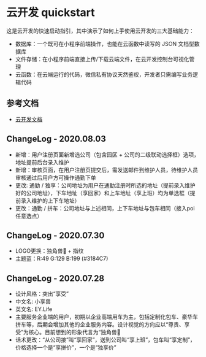 # 云开发 quickstart

这是云开发的快速启动指引，其中演示了如何上手使用云开发的三大基础能力：

- 数据库：一个既可在小程序前端操作，也能在云函数中读写的 JSON 文档型数据库
- 文件存储：在小程序前端直接上传/下载云端文件，在云开发控制台可视化管理
- 云函数：在云端运行的代码，微信私有协议天然鉴权，开发者只需编写业务逻辑代码

## 参考文档

- [云开发文档](https://developers.weixin.qq.com/miniprogram/dev/wxcloud/basis/getting-started.html)

## ChangeLog - 2020.08.03
- 新增：用户注册页面新增选公司（包含园区 + 公司的二级联动选择框）选项，地址提前后台录入维护
- 新增：审核页面，在用户注册页提交后，需发送邮件到维护人员，待维护人员审核通过后用户方可操作通勤下单
- 更改: 通勤 / 独享：公司地址为用户在通勤注册时所选的地址（提前录入维护好的公司地址），下车地址（享回家）和上车地址（享上班）均为单选框（提前录入维护的上下车地址）
- 更改：通勤 / 拼车：公司地址与上述相同，上下车地址与包车相同（接入poi任意选点）


## ChangeLog - 2020.07.30
- LOGO更换：独角兽🦄 + 指纹
- 主题蓝：R:49 G:129 B:199 (#3184C7)

## ChangeLog - 2020.07.28
- 设计风格：突出“享受”
- 中文名: 小享兽
- 英文名: EY.Life
- 主要服务企业端的用户，初期以企业高端用车为主，包括定制化包车、豪华车拼车等，后期会增加其他的企业服务内容。设计视觉的方向应以“尊贵、享受”为核心。目前想到的形象代言为“独角兽🦄
- 话术更改：“从公司接”叫“享回家”，送到公司叫“享上班”，包车叫“享定制”，价格选择一个是“享拼价”，一个是“独享价”
